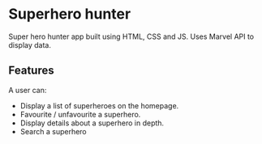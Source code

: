 # Superhero hunter

Super hero hunter app built using HTML, CSS and JS.
Uses Marvel API to display data.

## Features

A user can:

- Display a list of superheroes on the homepage.
- Favourite / unfavourite a superhero.
- Display details about a superhero in depth.
- Search a superhero
